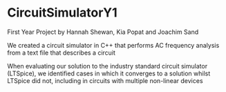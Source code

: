 # CircuitSimulatorY1
First Year Project by Hannah Shewan, Kia Popat and Joachim Sand

We created a circuit simulator in C++ that performs AC frequency analysis from a text file that describes a circuit

When evaluating our solution to the industry standard circuit simulator (LTSpice), we identified cases in which it converges to a solution whilst LTSpice did not, including in circuits with multiple non-linear devices
